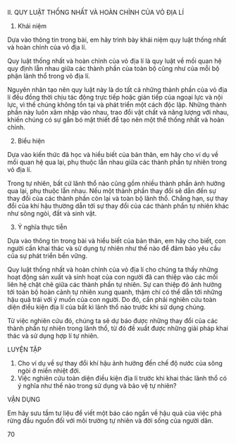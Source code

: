 II. QUY LUẬT THỐNG NHẤT VÀ HOÀN CHỈNH CỦA VỎ ĐỊA LÍ

1. Khái niệm

Dựa vào thông tin trong bài, em hãy trình bày khái niệm quy luật thống nhất và hoàn chỉnh của vỏ địa lí.

Quy luật thống nhất và hoàn chỉnh của vỏ địa lí là quy luật về mối quan hệ quy định lẫn nhau giữa các thành phần của toàn bộ cũng như của mỗi bộ phận lãnh thổ trong vỏ địa lí.

Nguyên nhân tạo nên quy luật này là do tất cả những thành phần của vỏ địa lí đều đồng thời chịu tác động trực tiếp hoặc gián tiếp của ngoại lực và nội lực, vì thế chúng không tồn tại và phát triển một cách độc lập. Những thành phần này luôn xâm nhập vào nhau, trao đổi vật chất và năng lượng với nhau, khiến chúng có sự gắn bó mật thiết để tạo nên một thể thống nhất và hoàn chỉnh.

2. Biểu hiện

Dựa vào kiến thức đã học và hiểu biết của bản thân, em hãy cho ví dụ về mối quan hệ qua lại, phụ thuộc lẫn nhau giữa các thành phần tự nhiên trong vỏ địa lí.

Trong tự nhiên, bất cứ lãnh thổ nào cũng gồm nhiều thành phần ảnh hưởng qua lại, phụ thuộc lẫn nhau. Nếu một thành phần thay đổi sẽ dẫn đến sự thay đổi của các thành phần còn lại và toàn bộ lãnh thổ. Chẳng hạn, sự thay đổi của khí hậu thường dẫn tới sự thay đổi của các thành phần tự nhiên khác như sông ngòi, đất và sinh vật.

3. Ý nghĩa thực tiễn

Dựa vào thông tin trong bài và hiểu biết của bản thân, em hãy cho biết, con người cần khai thác và sử dụng tự nhiên như thế nào để đảm bảo yêu cầu của sự phát triển bền vững.

Quy luật thống nhất và hoàn chỉnh của vỏ địa lí cho chúng ta thấy những hoạt động sản xuất và sinh hoạt của con người đã can thiệp vào các mối liên hệ chặt chẽ giữa các thành phần tự nhiên. Sự can thiệp đó ảnh hưởng tới toàn bộ hoàn cảnh tự nhiên xung quanh, thậm chí có thể dẫn tới những hậu quả trái với ý muốn của con người. Do đó, cần phải nghiên cứu toàn diện điều kiện địa lí của bất kì lãnh thổ nào trước khi sử dụng chúng.

Từ việc nghiên cứu đó, chúng ta sẽ dự báo được những thay đổi của các thành phần tự nhiên trong lãnh thổ, từ đó đề xuất được những giải pháp khai thác và sử dụng hợp lí tự nhiên.

LUYỆN TẬP

1. Cho ví dụ về sự thay đổi khí hậu ảnh hưởng đến chế độ nước của sông ngòi ở miền nhiệt đới.
2. Việc nghiên cứu toàn diện điều kiện địa lí trước khi khai thác lãnh thổ có ý nghĩa như thế nào trong sử dụng và bảo vệ tự nhiên?

VẬN DỤNG

Em hãy sưu tầm tư liệu để viết một báo cáo ngắn về hậu quả của việc phá rừng đầu nguồn đối với môi trường tự nhiên và đời sống của người dân.

70